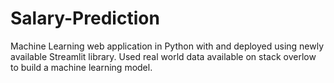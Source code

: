 # Salary-Prediction
Machine Learning web application in Python with and deployed using newly available Streamlit library. Used real world data available on stack overlow to build a machine learning model.
